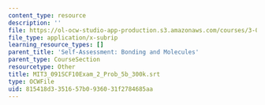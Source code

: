 ```yaml
---
content_type: resource
description: ''
file: https://ol-ocw-studio-app-production.s3.amazonaws.com/courses/3-091sc-introduction-to-solid-state-chemistry-fall-2010/815418d3351657b0936031f2784685aa_MIT3_091SCF10Exam_2_Prob_5b_300k.vtt
file_type: application/x-subrip
learning_resource_types: []
parent_title: 'Self-Assessment: Bonding and Molecules'
parent_type: CourseSection
resourcetype: Other
title: MIT3_091SCF10Exam_2_Prob_5b_300k.srt
type: OCWFile
uid: 815418d3-3516-57b0-9360-31f2784685aa
---
```


